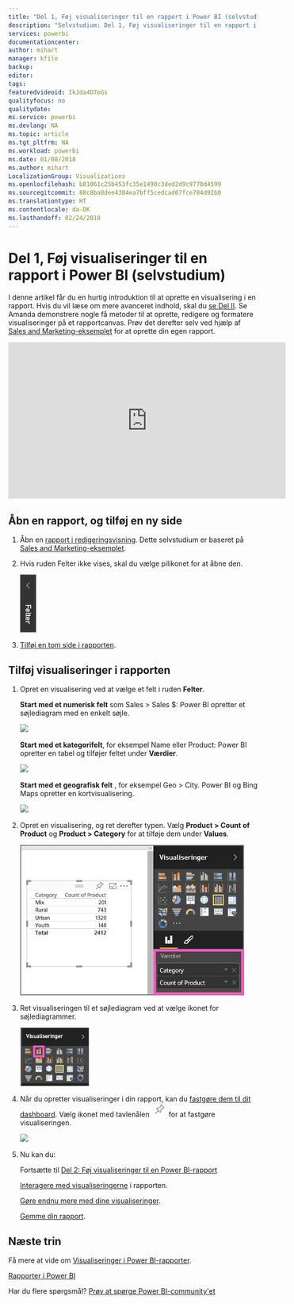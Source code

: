 ```yaml
---
title: "Del 1, Føj visualiseringer til en rapport i Power BI (selvstudium)"
description: "Selvstudium: Del 1, Føj visualiseringer til en rapport i Power BI"
services: powerbi
documentationcenter: 
author: mihart
manager: kfile
backup: 
editor: 
tags: 
featuredvideoid: IkJda4O7oGs
qualityfocus: no
qualitydate: 
ms.service: powerbi
ms.devlang: NA
ms.topic: article
ms.tgt_pltfrm: NA
ms.workload: powerbi
ms.date: 01/08/2018
ms.author: mihart
LocalizationGroup: Visualizations
ms.openlocfilehash: b81061c25b453fc35e1490c3ded2d9c9770d4599
ms.sourcegitcommit: 88c8ba8dee4384ea7bff5cedcad67fce784d92b0
ms.translationtype: HT
ms.contentlocale: da-DK
ms.lasthandoff: 02/24/2018
---
```

# <a name="part-i-add-visualizations-to-a-power-bi-report-tutorial"></a>Del 1, Føj visualiseringer til en rapport i Power BI (selvstudium)
I denne artikel får du en hurtig introduktion til at oprette en visualisering i en rapport.  Hvis du vil læse om mere avanceret indhold, skal du [se Del II](power-bi-report-add-visualizations-ii.md). Se Amanda demonstrere nogle få metoder til at oprette, redigere og formatere visualiseringer på et rapportcanvas. Prøv det derefter selv ved hjælp af [Sales and Marketing-eksemplet](sample-datasets.md) for at oprette din egen rapport.

<iframe width="560" height="315" src="https://www.youtube.com/embed/IkJda4O7oGs" frameborder="0" allowfullscreen></iframe>


## <a name="open-a-report-and-add-a-new-page"></a>Åbn en rapport, og tilføj en ny side
1. Åbn en [rapport i redigeringsvisning](service-reading-view-and-editing-view.md). Dette selvstudium er baseret på [Sales and Marketing-eksemplet](sample-datasets.md).
2. Hvis ruden Felter ikke vises, skal du vælge pilikonet for at åbne den. 
   
   ![](media/power-bi-report-add-visualizations-i/pbi_nancy_fieldsfiltersarrow.png)
3. [Tilføj en tom side i rapporten](power-bi-report-add-page.md).

## <a name="add-visualizations-to-the-report"></a>Tilføj visualiseringer i rapporten
1. Opret en visualisering ved at vælge et felt i ruden **Felter**.  
   
   **Start med et numerisk felt** som Sales > Sales $: Power BI opretter et søjlediagram med en enkelt søjle.
   
   ![](media/power-bi-report-add-visualizations-i/pbi_onecolchart.png)
   
   **Start med et kategorifelt**, for eksempel Name eller Product: Power BI opretter en tabel og tilføjer feltet under **Værdier**.
   
   ![](media/power-bi-report-add-visualizations-i/pbi_agif_createchart3.gif)
   
   **Start med et geografisk felt** , for eksempel Geo > City. Power BI og Bing Maps opretter en kortvisualisering.
   
   ![](media/power-bi-report-add-visualizations-i/power-bi-map.png)
2. Opret en visualisering, og ret derefter typen. Vælg **Product > Count of Product** og **Product > Category** for at tilføje dem under **Values**.
   
   ![](media/power-bi-report-add-visualizations-i/part1table1.png)
3. Ret visualiseringen til et søjlediagram ved at vælge ikonet for søjlediagrammer.
   
   ![](media/power-bi-report-add-visualizations-i/part1converttocolumn.png)
4. Når du opretter visualiseringer i din rapport, kan du [fastgøre dem til dit dashboard](service-dashboard-pin-tile-from-report.md). Vælg ikonet med tavlenålen ![](media/power-bi-report-add-visualizations-i/pinnooutline.png) for at fastgøre visualiseringen.
   
   ![](media/power-bi-report-add-visualizations-i/part1pin1.png)
5. Nu kan du:
   
   Fortsætte til [Del 2: Føj visualiseringer til en Power BI-rapport](power-bi-report-add-visualizations-ii.md)
   
   [Interagere med visualiseringerne](service-reading-view-and-editing-view.md) i rapporten.
   
   [Gøre endnu mere med dine visualiseringer](power-bi-report-visualizations.md).
   
   [Gemme din rapport](service-report-save.md).

## <a name="next-steps"></a>Næste trin
Få mere at vide om [Visualiseringer i Power BI-rapporter](power-bi-report-visualizations.md).

[Rapporter i Power BI](service-reports.md)

Har du flere spørgsmål? [Prøv at spørge Power BI-community'et](http://community.powerbi.com/)

